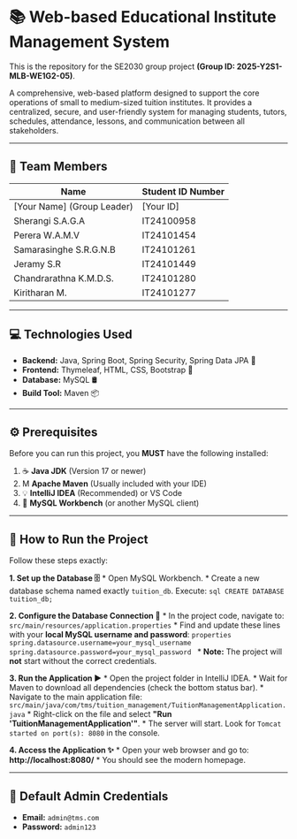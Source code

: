 # 📚 Web-based Educational Institute Management System

This is the repository for the SE2030 group project **(Group ID: 2025-Y2S1-MLB-WE1G2-05)**.

A comprehensive, web-based platform designed to support the core operations of small to medium-sized tuition institutes. It provides a centralized, secure, and user-friendly system for managing students, tutors, schedules, attendance, lessons, and communication between all stakeholders.

---

## 👥 Team Members

| Name                      | Student ID Number |
| ------------------------- | ----------------- |
| [Your Name] (Group Leader)| [Your ID]         |
| Sherangi S.A.G.A          | IT24100958        |
| Perera W.A.M.V            | IT24101454        |
| Samarasinghe S.R.G.N.B    | IT24101261        |
| Jeramy S.R                | IT24101449        |
| Chandrarathna K.M.D.S.    | IT24101280        |
| Kiritharan M.             | IT24101277        |

---

## 💻 Technologies Used

* **Backend:** Java, Spring Boot, Spring Security, Spring Data JPA 🌱
* **Frontend:** Thymeleaf, HTML, CSS, Bootstrap 🎨
* **Database:** MySQL 🛢️
* **Build Tool:** Maven 📦

---

## ⚙️ Prerequisites

Before you can run this project, you **MUST** have the following installed:

1.  ☕ **Java JDK** (Version 17 or newer)
2.  M **Apache Maven** (Usually included with your IDE)
3.  💡 **IntelliJ IDEA** (Recommended) or VS Code
4.  🐬 **MySQL Workbench** (or another MySQL client)

---

## 🚀 How to Run the Project

Follow these steps exactly:

**1. Set up the Database 🗄️**
    * Open MySQL Workbench.
    * Create a new database schema named exactly `tuition_db`. Execute:
        ```sql
        CREATE DATABASE tuition_db;
        ```

**2. Configure the Database Connection 🔧**
    * In the project code, navigate to:
        ```
        src/main/resources/application.properties
        ```
    * Find and update these lines with your **local MySQL username and password**:
        ```properties
        spring.datasource.username=your_mysql_username
        spring.datasource.password=your_mysql_password
        ```
    * **Note:** The project will **not** start without the correct credentials.

**3. Run the Application ▶️**
    * Open the project folder in IntelliJ IDEA.
    * Wait for Maven to download all dependencies (check the bottom status bar).
    * Navigate to the main application file:
        ```
        src/main/java/com/tms/tuition_management/TuitionManagementApplication.java
        ```
    * Right-click on the file and select **"Run 'TuitionManagementApplication'"**.
    * The server will start. Look for `Tomcat started on port(s): 8080` in the console.

**4. Access the Application ✨**
    * Open your web browser and go to: **http://localhost:8080/**
    * You should see the modern homepage.

---

## 🔑 Default Admin Credentials

* **Email:** `admin@tms.com`
* **Password:** `admin123`
